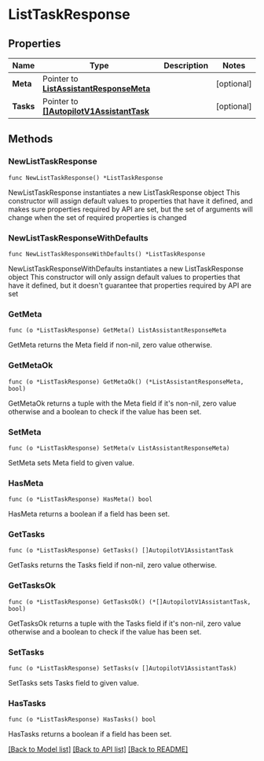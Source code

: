 # ListTaskResponse

## Properties

Name | Type | Description | Notes
------------ | ------------- | ------------- | -------------
**Meta** | Pointer to [**ListAssistantResponseMeta**](ListAssistantResponse_meta.md) |  | [optional] 
**Tasks** | Pointer to [**[]AutopilotV1AssistantTask**](AutopilotV1AssistantTask.md) |  | [optional] 

## Methods

### NewListTaskResponse

`func NewListTaskResponse() *ListTaskResponse`

NewListTaskResponse instantiates a new ListTaskResponse object
This constructor will assign default values to properties that have it defined,
and makes sure properties required by API are set, but the set of arguments
will change when the set of required properties is changed

### NewListTaskResponseWithDefaults

`func NewListTaskResponseWithDefaults() *ListTaskResponse`

NewListTaskResponseWithDefaults instantiates a new ListTaskResponse object
This constructor will only assign default values to properties that have it defined,
but it doesn't guarantee that properties required by API are set

### GetMeta

`func (o *ListTaskResponse) GetMeta() ListAssistantResponseMeta`

GetMeta returns the Meta field if non-nil, zero value otherwise.

### GetMetaOk

`func (o *ListTaskResponse) GetMetaOk() (*ListAssistantResponseMeta, bool)`

GetMetaOk returns a tuple with the Meta field if it's non-nil, zero value otherwise
and a boolean to check if the value has been set.

### SetMeta

`func (o *ListTaskResponse) SetMeta(v ListAssistantResponseMeta)`

SetMeta sets Meta field to given value.

### HasMeta

`func (o *ListTaskResponse) HasMeta() bool`

HasMeta returns a boolean if a field has been set.

### GetTasks

`func (o *ListTaskResponse) GetTasks() []AutopilotV1AssistantTask`

GetTasks returns the Tasks field if non-nil, zero value otherwise.

### GetTasksOk

`func (o *ListTaskResponse) GetTasksOk() (*[]AutopilotV1AssistantTask, bool)`

GetTasksOk returns a tuple with the Tasks field if it's non-nil, zero value otherwise
and a boolean to check if the value has been set.

### SetTasks

`func (o *ListTaskResponse) SetTasks(v []AutopilotV1AssistantTask)`

SetTasks sets Tasks field to given value.

### HasTasks

`func (o *ListTaskResponse) HasTasks() bool`

HasTasks returns a boolean if a field has been set.


[[Back to Model list]](../README.md#documentation-for-models) [[Back to API list]](../README.md#documentation-for-api-endpoints) [[Back to README]](../README.md)



